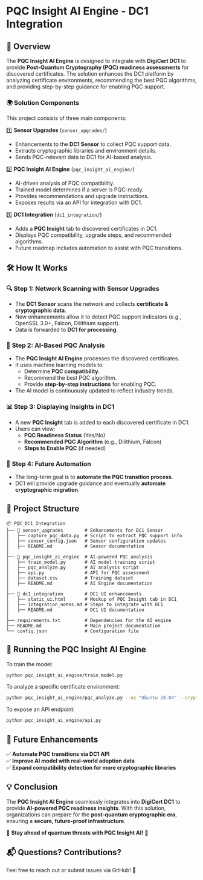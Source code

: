 # PQC Insight AI Engine - DC1 Integration

## 🚀 Overview
The **PQC Insight AI Engine** is designed to integrate with **DigiCert DC1** to provide **Post-Quantum Cryptography (PQC) readiness assessments** for discovered certificates. The solution enhances the DC1 platform by analyzing certificate environments, recommending the best PQC algorithms, and providing step-by-step guidance for enabling PQC support.

### 🌍 Solution Components
This project consists of three main components:

1️⃣ **Sensor Upgrades** (`sensor_upgrades/`)
   - Enhancements to the **DC1 Sensor** to collect PQC support data.
   - Extracts cryptographic libraries and environment details.
   - Sends PQC-relevant data to DC1 for AI-based analysis.

2️⃣ **PQC Insight AI Engine** (`pqc_insight_ai_engine/`)
   - AI-driven analysis of PQC compatibility.
   - Trained model determines if a server is PQC-ready.
   - Provides recommendations and upgrade instructions.
   - Exposes results via an API for integration with DC1.

3️⃣ **DC1 Integration** (`dc1_integration/`)
   - Adds a **PQC Insight** tab to discovered certificates in DC1.
   - Displays PQC compatibility, upgrade steps, and recommended algorithms.
   - Future roadmap includes automation to assist with PQC transitions.

## 🛠 How It Works
### 🔍 **Step 1: Network Scanning with Sensor Upgrades**
- The **DC1 Sensor** scans the network and collects **certificate & cryptographic data**.
- New enhancements allow it to detect PQC support indicators (e.g., OpenSSL 3.0+, Falcon, Dilithium support).
- Data is forwarded to **DC1 for processing**.

### 🤖 **Step 2: AI-Based PQC Analysis**
- The **PQC Insight AI Engine** processes the discovered certificates.
- It uses machine learning models to:
  - Determine **PQC compatibility**.
  - Recommend the best PQC algorithm.
  - Provide **step-by-step instructions** for enabling PQC.
- The AI model is continuously updated to reflect industry trends.

### 📊 **Step 3: Displaying Insights in DC1**
- A new **PQC Insight** tab is added to each discovered certificate in DC1.
- Users can view:
  - **PQC Readiness Status** (Yes/No)
  - **Recommended PQC Algorithm** (e.g., Dilithium, Falcon)
  - **Steps to Enable PQC** (if needed)

### 🚀 **Step 4: Future Automation**
- The long-term goal is to **automate the PQC transition process**.
- DC1 will provide upgrade guidance and eventually **automate cryptographic migration**.

## 📂 Project Structure
```
📦 PQC_DC1_Integration
├── 📁 sensor_upgrades        # Enhancements for DC1 Sensor
│   ├── capture_pqc_data.py  # Script to extract PQC support info
│   ├── sensor_config.json   # Sensor configuration updates
│   ├── README.md            # Sensor documentation
│
├── 📁 pqc_insight_ai_engine  # AI-powered PQC analysis
│   ├── train_model.py       # AI model training script
│   ├── pqc_analyze.py       # AI analysis script
│   ├── api.py               # API for PQC assessment
│   ├── dataset.csv          # Training dataset
│   ├── README.md            # AI Engine documentation
│
├── 📁 dc1_integration        # DC1 UI enhancements
│   ├── static_ui.html       # Mockup of PQC Insight tab in DC1
│   ├── integration_notes.md # Steps to integrate with DC1
│   ├── README.md            # DC1 UI documentation
│
├── requirements.txt         # Dependencies for the AI engine
├── README.md                # Main project documentation
└── config.json              # Configuration file
```

## 📌 Running the PQC Insight AI Engine
To train the model:
```sh
python pqc_insight_ai_engine/train_model.py
```
To analyze a specific certificate environment:
```sh
python pqc_insight_ai_engine/pqc_analyze.py --os "Ubuntu 20.04" --crypto "OpenSSL 1.1.1" --cert "RSA-2048"
```
To expose an API endpoint:
```sh
python pqc_insight_ai_engine/api.py
```

## 🔗 Future Enhancements
✅ **Automate PQC transitions via DC1 API**  
✅ **Improve AI model with real-world adoption data**  
✅ **Expand compatibility detection for more cryptographic libraries**  

## 💡 Conclusion
The **PQC Insight AI Engine** seamlessly integrates into **DigiCert DC1** to provide **AI-powered PQC readiness insights**. With this solution, organizations can prepare for the **post-quantum cryptographic era**, ensuring a **secure, future-proof infrastructure**.

🔐 **Stay ahead of quantum threats with PQC Insight AI!** 🚀

## 📬 Questions? Contributions?
Feel free to reach out or submit issues via GitHub! 🚀


